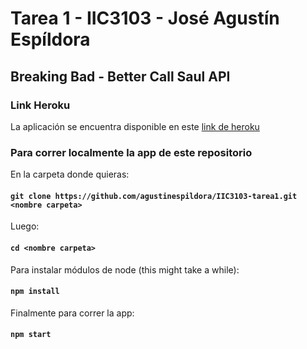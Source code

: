 # Tarea 1 - IIC3103 - José Agustín Espíldora
## Breaking Bad - Better Call Saul API

### Link Heroku

La aplicación se encuentra disponible en este [link de heroku](https://hidden-headland-94532.herokuapp.com/)

### Para correr localmente la app de este repositorio

En la carpeta donde quieras:

#### `git clone https://github.com/agustinespildora/IIC3103-tarea1.git <nombre carpeta>`

Luego:

#### `cd <nombre carpeta>`

Para instalar módulos de node (this might take a while):

#### `npm install`

Finalmente para correr la app:

#### `npm start`
